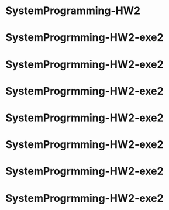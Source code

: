 # SystemProgramming-HW2
# SystemProgrmming-HW2-exe2
# SystemProgrmming-HW2-exe2
# SystemProgrmming-HW2-exe2
# SystemProgrmming-HW2-exe2
# SystemProgrmming-HW2-exe2
# SystemProgrmming-HW2-exe2
# SystemProgrmming-HW2-exe2
